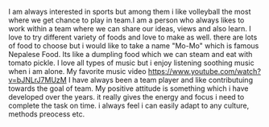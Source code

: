 I am always interested in sports but among them i like volleyball the most where we get chance to play in team.I am a person who always likes to work within a team where we can share our ideas, views and also learn. I love to try different variety of foods and love to make as well. there are lots of food to choose but i would like to take a name "Mo-Mo" which is famous Nepalese Food. Its like a dumpling food which we can steam and eat with tomato pickle.
I love all types of music but i enjoy listening soothing music when i am alone. My favorite music video
https://www.youtube.com/watch?v=bJNLrJ7MUzM
I have always been a team player and like contributuing towards the goal of team. My positive attitude is something which i have developed over the years. it really gives the energy and focus i need to complete the task on time. i always feel i can easily adapt to any culture, methods preocess etc.
